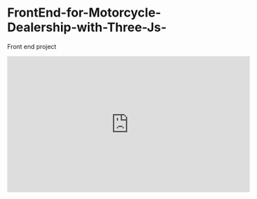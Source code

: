 # FrontEnd-for-Motorcycle-Dealership-with-Three-Js-
Front end project


<iframe width="560" height="315" src="https://www.youtube.com/embed/linB2EVaA_4" title="YouTube video player" frameborder="0" allow="accelerometer; autoplay; clipboard-write; encrypted-media; gyroscope; picture-in-picture; web-share" allowfullscreen></iframe>